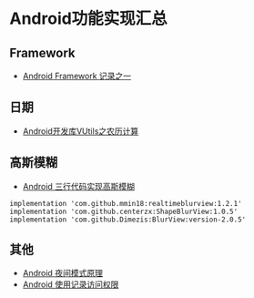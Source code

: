 # Android功能实现汇总

## Framework

- [Android Framework 记录之一](https://blog.csdn.net/banketree/article/details/24718899)
  
## 日期

- [Android开发库VUtils之农历计算](https://blog.csdn.net/quwei3930921/article/details/50964738)

## 高斯模糊
- [Android 三行代码实现高斯模糊](https://juejin.cn/post/7144663860027326494#heading-2)

```
implementation 'com.github.mmin18:realtimeblurview:1.2.1'
implementation 'com.github.centerzx:ShapeBlurView:1.0.5'
implementation 'com.github.Dimezis:BlurView:version-2.0.5'
```

## 其他
- [Android 夜间模式原理](https://www.jianshu.com/p/a63180d4d235)
- [Android 使用记录访问权限](https://juejin.cn/post/6844903464598765581)
